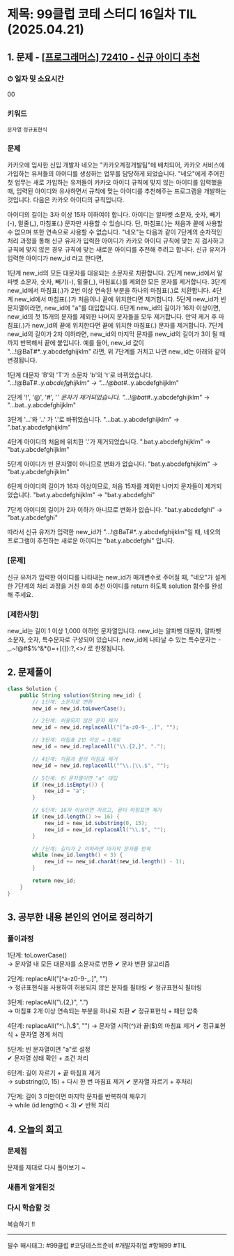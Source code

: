 # 제목: 99클럽 코테 스터디 16일차 TIL (2025.04.21)


## 1. 문제 - [[프로그래머스] 72410 - 신규 아이디 추천](https://school.programmers.co.kr/learn/courses/30/lessons/72410)

### ⏱ 일자 및 소요시간
00 

### 키워드
`문자열` `정규표현식`

### 문제
카카오에 입사한 신입 개발자 네오는 "카카오계정개발팀"에 배치되어, 카카오 서비스에 가입하는 유저들의 아이디를 생성하는 업무를 담당하게 되었습니다. "네오"에게 주어진 첫 업무는 새로 가입하는 유저들이 카카오 아이디 규칙에 맞지 않는 아이디를 입력했을 때, 입력된 아이디와 유사하면서 규칙에 맞는 아이디를 추천해주는 프로그램을 개발하는 것입니다.
다음은 카카오 아이디의 규칙입니다.

아이디의 길이는 3자 이상 15자 이하여야 합니다.
아이디는 알파벳 소문자, 숫자, 빼기(-), 밑줄(_), 마침표(.) 문자만 사용할 수 있습니다.
단, 마침표(.)는 처음과 끝에 사용할 수 없으며 또한 연속으로 사용할 수 없습니다.
"네오"는 다음과 같이 7단계의 순차적인 처리 과정을 통해 신규 유저가 입력한 아이디가 카카오 아이디 규칙에 맞는 지 검사하고 규칙에 맞지 않은 경우 규칙에 맞는 새로운 아이디를 추천해 주려고 합니다.
신규 유저가 입력한 아이디가 new_id 라고 한다면,

1단계 new_id의 모든 대문자를 대응되는 소문자로 치환합니다.
2단계 new_id에서 알파벳 소문자, 숫자, 빼기(-), 밑줄(_), 마침표(.)를 제외한 모든 문자를 제거합니다.
3단계 new_id에서 마침표(.)가 2번 이상 연속된 부분을 하나의 마침표(.)로 치환합니다.
4단계 new_id에서 마침표(.)가 처음이나 끝에 위치한다면 제거합니다.
5단계 new_id가 빈 문자열이라면, new_id에 "a"를 대입합니다.
6단계 new_id의 길이가 16자 이상이면, new_id의 첫 15개의 문자를 제외한 나머지 문자들을 모두 제거합니다.
만약 제거 후 마침표(.)가 new_id의 끝에 위치한다면 끝에 위치한 마침표(.) 문자를 제거합니다.
7단계 new_id의 길이가 2자 이하라면, new_id의 마지막 문자를 new_id의 길이가 3이 될 때까지 반복해서 끝에 붙입니다.
예를 들어, new_id 값이 "...!@BaT#*..y.abcdefghijklm" 라면, 위 7단계를 거치고 나면 new_id는 아래와 같이 변경됩니다.

1단계 대문자 'B'와 'T'가 소문자 'b'와 't'로 바뀌었습니다.
"...!@BaT#*..y.abcdefghijklm" → "...!@bat#*..y.abcdefghijklm"

2단계 '!', '@', '#', '*' 문자가 제거되었습니다.
"...!@bat#*..y.abcdefghijklm" → "...bat..y.abcdefghijklm"

3단계 '...'와 '..' 가 '.'로 바뀌었습니다.
"...bat..y.abcdefghijklm" → ".bat.y.abcdefghijklm"

4단계 아이디의 처음에 위치한 '.'가 제거되었습니다.
".bat.y.abcdefghijklm" → "bat.y.abcdefghijklm"

5단계 아이디가 빈 문자열이 아니므로 변화가 없습니다.
"bat.y.abcdefghijklm" → "bat.y.abcdefghijklm"

6단계 아이디의 길이가 16자 이상이므로, 처음 15자를 제외한 나머지 문자들이 제거되었습니다.
"bat.y.abcdefghijklm" → "bat.y.abcdefghi"

7단계 아이디의 길이가 2자 이하가 아니므로 변화가 없습니다.
"bat.y.abcdefghi" → "bat.y.abcdefghi"

따라서 신규 유저가 입력한 new_id가 "...!@BaT#*..y.abcdefghijklm"일 때, 네오의 프로그램이 추천하는 새로운 아이디는 "bat.y.abcdefghi" 입니다.

### [문제]
신규 유저가 입력한 아이디를 나타내는 new_id가 매개변수로 주어질 때, "네오"가 설계한 7단계의 처리 과정을 거친 후의 추천 아이디를 return 하도록 solution 함수를 완성해 주세요.

### [제한사항]
new_id는 길이 1 이상 1,000 이하인 문자열입니다.
new_id는 알파벳 대문자, 알파벳 소문자, 숫자, 특수문자로 구성되어 있습니다.
new_id에 나타날 수 있는 특수문자는 -_.~!@#$%^&*()=+[{]}:?,<>/ 로 한정됩니다.



## 2. 문제풀이
```java
class Solution {
    public String solution(String new_id) {
        // 1단계: 소문자로 변환
        new_id = new_id.toLowerCase();

        // 2단계: 허용되지 않은 문자 제거
        new_id = new_id.replaceAll("[^a-z0-9-_.]", "");

        // 3단계: 마침표 2번 이상 → 1개로
        new_id = new_id.replaceAll("\\.{2,}", ".");

        // 4단계: 처음과 끝의 마침표 제거
        new_id = new_id.replaceAll("^\\.|\\.$", "");

        // 5단계: 빈 문자열이면 "a" 대입
        if (new_id.isEmpty()) {
            new_id = "a";
        }

        // 6단계: 16자 이상이면 자르고, 끝이 마침표면 제거
        if (new_id.length() >= 16) {
            new_id = new_id.substring(0, 15);
            new_id = new_id.replaceAll("\\.$", "");
        }

        // 7단계: 길이가 2 이하라면 마지막 문자를 반복
        while (new_id.length() < 3) {
            new_id += new_id.charAt(new_id.length() - 1);
        }

        return new_id;
    }
}

```


## 3. 공부한 내용 본인의 언어로 정리하기
### 풀이과정
1단계: toLowerCase()   
→ 문자열 내 모든 대문자를 소문자로 변환
✔ 문자 변환 알고리즘

2단계: replaceAll("[^a-z0-9-_.]", "")   
→ 정규표현식을 사용하여 허용되지 않은 문자를 필터링
✔ 정규표현식 필터링

3단계: replaceAll("\\.{2,}", ".")   
→ 마침표 2개 이상 연속되는 부분을 하나로 치환
✔ 정규표현식 + 패턴 압축

4단계: replaceAll("^\\.|\\.$", "")
→ 문자열 시작(^)과 끝($)의 마침표 제거
✔ 정규표현식 + 문자열 경계 처리

5단계: 빈 문자열이면 "a"로 설정   
✔ 문자열 상태 확인 + 조건 처리

6단계: 길이 자르기 + 끝 마침표 제거   
→ substring(0, 15) + 다시 한 번 마침표 제거
✔ 문자열 자르기 + 후처리

7단계: 길이 3 미만이면 마지막 문자를 반복하여 채우기   
→ while (id.length() < 3)
✔ 반복 처리

## 4. 오늘의 회고
### 문제점 
문제를 제대로 다시 풀어보기 ~ 

### 새롭게 알게된것 


### 다시 학습할 것
복습하기 !!


----
필수 해시태그: #99클럽 #코딩테스트준비 #개발자취업 #항해99 #TIL